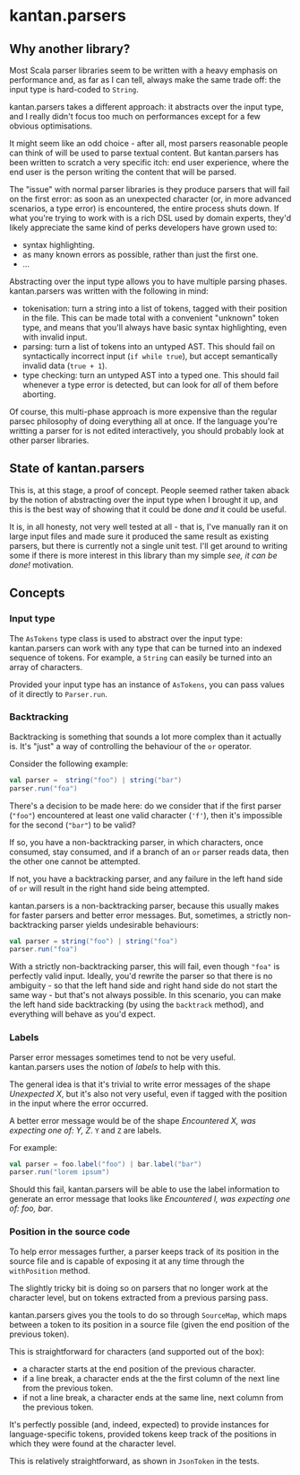 # kantan.parsers

## Why another library?

Most Scala parser libraries seem to be written with a heavy emphasis on performance and, as far as I can tell, always
make the same trade off: the input type is hard-coded to `String`.

kantan.parsers takes a different approach: it abstracts over the input type, and I really didn't focus too much on
performances except for a few obvious optimisations.

It might seem like an odd choice - after all, most parsers reasonable people can think of will be used to parse textual
content. But kantan.parsers has been written to scratch a very specific itch: end user experience, where the end user
is the person writing the content that will be parsed.

The "issue" with normal parser libraries is they produce parsers that will fail on the first error: as soon as an
unexpected character (or, in more advanced scenarios, a type error) is encountered, the entire process shuts down. 
If what you're trying to work with is a rich DSL used by domain experts, they'd likely appreciate the same kind of perks
developers have grown used to:
- syntax highlighting.
- as many known errors as possible, rather than just the first one.
- ...

Abstracting over the input type allows you to have multiple parsing phases. kantan.parsers was written with the
following in mind:
- tokenisation: turn a string into a list of tokens, tagged with their position in the file. This can be made total
  with a convenient "unknown" token type, and means that you'll always have basic syntax highlighting, even with invalid
  input.
- parsing: turn a list of tokens into an untyped AST. This should fail on syntactically incorrect input (`if while true`),
  but accept semantically invalid data (`true + 1`).
- type checking: turn an untyped AST into a typed one. This should fail whenever a type error is detected, but can look
  for *all* of them before aborting.

Of course, this multi-phase approach is more expensive than the regular parsec philosophy of doing everything all at
once. If the language you're writting a parser for is not edited interactively, you should probably look at other
parser libraries.

## State of kantan.parsers

This is, at this stage, a proof of concept. People seemed rather taken aback by the notion of abstracting over the input
type when I brought it up, and this is the best way of showing that it could be done *and* it could be useful.

It is, in all honesty, not very well tested at all - that is, I've manually ran it on large input files and made sure
it produced the same result as existing parsers, but there is currently not a single unit test. I'll get around to
writing some if there is more interest in this library than my simple _see, it *can* be done!_ motivation.

## Concepts

### Input type

The `AsTokens` type class is used to abstract over the input type: kantan.parsers can work with any type that can be
turned into an indexed sequence of tokens. For example, a `String` can easily be turned into an array of characters.

Provided your input type has an instance of `AsTokens`, you can pass values of it directly to `Parser.run`.

### Backtracking

Backtracking is something that sounds a lot more complex than it actually is. It's "just" a way of controlling the
behaviour of the `or` operator.

Consider the following example:

```scala
val parser =  string("foo") | string("bar")
parser.run("foa")
```

There's a decision to be made here: do we consider that if the first parser (`"foo"`) encountered at least one valid
character (`'f'`), then it's impossible for the second (`"bar"`) to be valid?

If so, you have a non-backtracking parser, in which characters, once consumed, stay consumed, and if a branch of
an `or` parser reads data, then the other one cannot be attempted.

If not, you have a backtracking parser, and any failure in the left hand side of `or` will result in the right hand
side being attempted.

kantan.parsers is a non-backtracking parser, because this usually makes for faster parsers and better error messages.
But, sometimes, a strictly non-backtracking parser yields undesirable behaviours:

```scala
val parser = string("foo") | string("foa")
parser.run("foa")
```

With a strictly non-backtracking parser, this will fail, even though `"foa"` is perfectly valid input. Ideally,
you'd rewrite the parser so that there is no ambiguity - so that the left hand side and right hand side do not start
the same way - but that's not always possible. In this scenario, you can make the left hand side backtracking (by using
the `backtrack` method), and everything will behave as you'd expect.

### Labels

Parser error messages sometimes tend to not be very useful. kantan.parsers uses the notion of _labels_ to help with
this.

The general idea is that it's trivial to write error messages of the shape _Unexpected X_, but it's also not very
useful, even if tagged with the position in the input where the error occurred.

A better error message would be of the shape _Encountered X, was expecting one of: Y, Z_. `Y` and `Z` are labels.

For example:

```scala
val parser = foo.label("foo") | bar.label("bar")
parser.run("lorem ipsum")
```

Should this fail, kantan.parsers will be able to use the label information to generate an error message that looks like
_Encountered l, was expecting one of: foo, bar_.

### Position in the source code

To help error messages further, a parser keeps track of its position in the source file and is capable of exposing it
at any time through the `withPosition` method.

The slightly tricky bit is doing so on parsers that no longer work at the character level, but on tokens extracted
from a previous parsing pass.

kantan.parsers gives you the tools to do so through `SourceMap`, which maps between a token to its position in a source
file (given the end position of the previous token).

This is straightforward for characters (and supported out of the box):
- a character starts at the end position of the previous character.
- if a line break, a character ends at the the first column of the next line from the previous token.
- if not a line break, a character ends at the same line, next column from the previous token.

It's perfectly possible (and, indeed, expected) to provide instances for language-specific tokens, provided tokens
keep track of the positions in which they were found at the character level.

This is relatively straightforward, as shown in `JsonToken` in the tests.